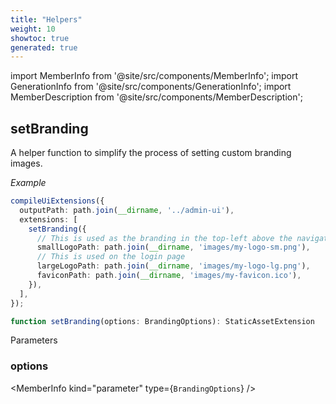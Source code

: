 ```yaml
---
title: "Helpers"
weight: 10
showtoc: true
generated: true
---
```

<!-- This file was generated from the Vendure source. Do not modify. Instead, re-run the "docs:build" script -->
import MemberInfo from '@site/src/components/MemberInfo';
import GenerationInfo from '@site/src/components/GenerationInfo';
import MemberDescription from '@site/src/components/MemberDescription';


## setBranding

<GenerationInfo sourceFile="packages/ui-devkit/src/compiler/helpers.ts" sourceLine="26" packageName="@vendure/ui-devkit" />

A helper function to simplify the process of setting custom branding images.

*Example*

```ts
compileUiExtensions({
  outputPath: path.join(__dirname, '../admin-ui'),
  extensions: [
    setBranding({
      // This is used as the branding in the top-left above the navigation
      smallLogoPath: path.join(__dirname, 'images/my-logo-sm.png'),
      // This is used on the login page
      largeLogoPath: path.join(__dirname, 'images/my-logo-lg.png'),
      faviconPath: path.join(__dirname, 'images/my-favicon.ico'),
    }),
  ],
});
```

```ts title="Signature"
function setBranding(options: BrandingOptions): StaticAssetExtension
```
Parameters

### options

<MemberInfo kind="parameter" type={`BrandingOptions`} />

